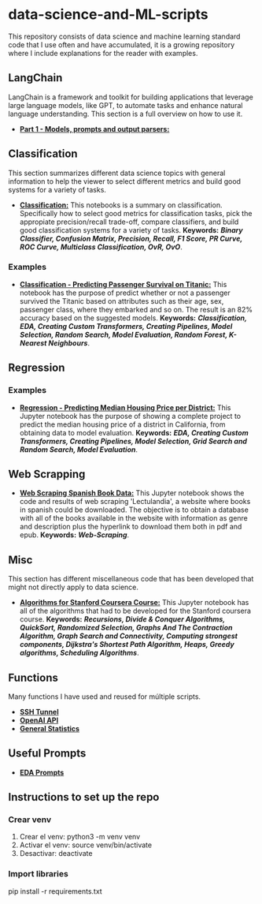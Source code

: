 # data-science-and-ML-scripts
This repository consists of data science and machine learning standard code that I use often and have accumulated, it is a growing repository where I include explanations for the reader with examples.

## LangChain

LangChain is a framework and toolkit for building applications that leverage large language models, like GPT, to automate tasks and enhance natural language understanding. This section is a full overview on how to use it.

- [**Part 1 - Models, prompts and output parsers:**](langchain/models_prompts_parsers.ipynb)

## Classification

This section summarizes different data science topics with general information to help the viewer to select different metrics and build good systems for a variety of tasks.

- [**Classification:**](classification/Classification.ipynb) This notebooks is a summary on classification. Specifically how to select good metrics for classification tasks, pick the appropiate precision/recall trade-off, compare classifiers, and build good classification systems for a variety of tasks. **Keywords:** ***Binary Classifier, Confusion Matrix, Precision, Recall, F1 Score, PR Curve, ROC Curve, Multiclass Classification, OvR, OvO***.

### Examples
- [**Classification - Predicting Passenger Survival on Titanic:**](<classification/Classification - Predict Passenger Survival On Titanic.ipynb>) This notebook has the purpose of predict whether or not a passenger survived the Titanic based on attributes such as their age, sex, passenger class, where they embarked and so on. The result is an 82% accuracy based on the suggested models. **Keywords:** ***Classification, EDA, Creating Custom Transformers, Creating Pipelines, Model Selection, Random Search, Model Evaluation, Random Forest, K-Nearest Neighbours***.

## Regression

### Examples
- [**Regression - Predicting Median Housing Price per District:**](<examples/Predicting Median Housing Price per District.ipynb>) This Jupyter notebook has the purpose of showing a complete project to predict the median housing price of a district in California, from obtaining data to model evaluation. **Keywords:** ***EDA, Creating Custom Transformers, Creating Pipelines, Model Selection, Grid Search and Random Search, Model Evaluation***.

## Web Scrapping
- [**Web Scraping Spanish Book Data:**](<web_scrapping/Web Scraping Spanish Book Data.ipynb>) This Jupyter notebook shows the code and results of web scraping 'Lectulandia', a website where books in spanish could be downloaded. The objective is to obtain a database with all of the books available in the website with information as genre and description plus the hyperlink to download them both in pdf and epub. **Keywords:** ***Web-Scraping***.

## Misc

This section has different miscellaneous code that has been developed that might not directly apply to data science.

- [**Algorithms for Stanford Coursera Course:**](<misc/Programmed Algorithms .ipynb>)
This Jupyter notebook has all of the algorithms that had to be developed for the Stanford coursera course. **Keywords:** ***Recursions, Divide & Conquer Algorithms, QuickSort, Randomized Selection, Graphs And The Contraction Algorithm, Graph Search and Connectivity, Computing strongest components, Dijkstra's Shortest Path Algorithm, Heaps, Greedy algorithms, Scheduling Algorithms***.

## Functions
Many functions I have used and reused for múltiple scripts.
- [**SSH Tunnel**](functions/data_conections.py)
- [**OpenAI API**](functions/openai_models.py)
- [**General Statistics**](functions/stats.py)

## Useful Prompts
- [**EDA Prompts**](useful_prompts/EDA.txt)

## Instructions to set up the repo

### Crear venv
1. Crear el venv: python3 -m venv venv
2. Activar el venv: source venv/bin/activate
3. Desactivar: deactivate

### Import libraries
pip install -r requirements.txt